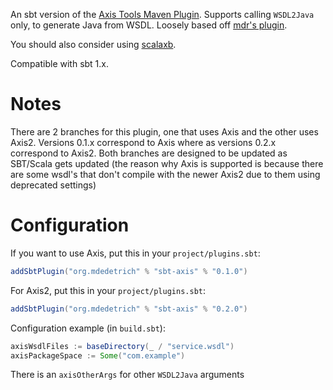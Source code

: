 An sbt version of the [Axis Tools Maven Plugin][1]. Supports calling
`WSDL2Java` only, to generate Java from WSDL. Loosely based off
[mdr's plugin][3].



You should also consider using [scalaxb][2].

Compatible with sbt 1.x.

# Notes

There are 2 branches for this plugin, one that uses Axis and the other uses Axis2.
Versions 0.1.x correspond to Axis where as versions 0.2.x correspond to Axis2. Both branches
are designed to be updated as SBT/Scala gets updated (the reason why Axis is supported is because
there are some wsdl's that don't compile with the newer Axis2 due to them using deprecated settings)

# Configuration

If you want to use Axis, put this in your `project/plugins.sbt`:

```scala
addSbtPlugin("org.mdedetrich" % "sbt-axis" % "0.1.0")
```

For Axis2, put this in your `project/plugins.sbt`:

```scala
addSbtPlugin("org.mdedetrich" % "sbt-axis" % "0.2.0")
```

Configuration example (in `build.sbt`):

```sbt
axisWsdlFiles := baseDirectory(_ / "service.wsdl")
axisPackageSpace := Some("com.example")
```

There is an `axisOtherArgs` for other `WSDL2Java` arguments

  [1]: http://mojo.codehaus.org/axistools-maven-plugin/
  [2]: http://scalaxb.org/sbt-scalaxb
  [3]: https://github.com/mdr/sbt-axis
